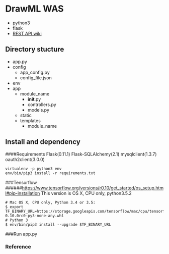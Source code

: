 # DrawML WAS
 * python3
 * flask
 * [REST API wiki](https://github.com/DrawML/was-flask/wiki/REST-API)

## Directory stucture
* app.py
* config
    * app_config.py
    * config_file.json
* env
* app
    * module_name
        * __init__.py
        * controllers.py
        * models.py
    * static
    * templates
        * module_name

## Install and dependency
####Requirements
Flask(0.11.1)
Flask-SQLAlchemy(2.1)
mysqlclient(1.3.7)
oauth2client(3.0.0)

    virtualenv -p python3 env
    env/bin/pip3 install -r requirements.txt

###Tensorflow
######https://www.tensorflow.org/versions/r0.10/get_started/os_setup.html#pip-installation
This version is OS X, CPU only, python3.5.2

    # Mac OS X, CPU only, Python 3.4 or 3.5:
    $ export TF_BINARY_URL=https://storage.googleapis.com/tensorflow/mac/cpu/tensorflow-0.10.0rc0-py3-none-any.whl
    # Python 3
    $ env/bin/pip3 install --upgrade $TF_BINARY_URL


###Run
    app.py
### Reference

